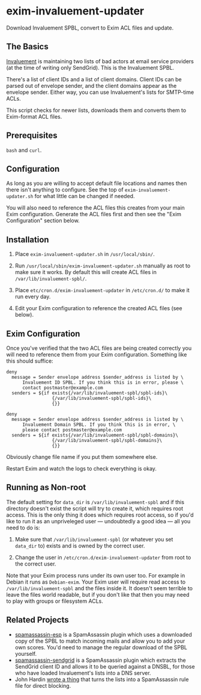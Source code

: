 # exim-invaluement-updater
Download Invaluement SPBL, convert to Exim ACL files and update.

## The Basics

[Invaluement](https://www.invaluement.com/serviceproviderdnsbl/) is maintaining
two lists of bad actors at email service providers (at the time of writing only
SendGrid). This is the Invaluement SPBL.

There's a list of client IDs and a list of client domains. Client IDs can be
parsed out of envelope sender, and the client domains appear as the envelope
sender. Either way, you can use Invaluement's lists for SMTP-time ACLs.

This script checks for newer lists, downloads them and converts them to
Exim-format ACL files.

## Prerequisites

`bash` and `curl`.

## Configuration
As long as you are willing to accept default file locations and names then
there isn't anything to configure. See the top of `exim-invaluement-updater.sh`
for what little can be changed if needed.

You will also need to reference the ACL files this creates from your main Exim
configuration. Generate the ACL files first and then see the "Exim
Configuration" section below.

## Installation
1. Place `exim-invaluement-updater.sh` in `/usr/local/sbin/`.

2. Run `/usr/local/sbin/exim-invaluement-updater.sh` manually as root to make
   sure it works. By default this will create ACL files in
   `/var/lib/invaluement-spbl/`.

3. Place `etc/cron.d/exim-invaluement-updater` in `/etc/cron.d/` to make it run
   every day.

4. Edit your Exim configuration to reference the created ACL files (see below).

## Exim Configuration
Once you've verified that the two ACL files are being created correctly you
will need to reference them from your Exim configuration. Something like this
should suffice:

```
deny
  message = Sender envelope address $sender_address is listed by \
      Invaluement ID SPBL. If you think this is in error, please \
      contact postmaster@example.com
  senders = ${if exists{/var/lib/invaluement-spbl/spbl-ids}\
                 {/var/lib/invaluement-spbl/spbl-ids}\
                 {}}

deny
  message = Sender envelope address $sender_address is listed by \
      Invaluement Domain SPBL. If you think this is in error, \
      please contact postmaster@example.com
  senders = ${if exists{/var/lib/invaluement-spbl/spbl-domains}\
                 {/var/lib/invaluement-spbl/spbl-domains}\
                 {}}
```

Obviously change file name if you put them somewhere else.

Restart Exim and watch the logs to check everything is okay.

## Running as Non-root
The default setting for `data_dir` is `/var/lib/invaluement-spbl` and if this
directory doesn't exist the script will try to create it, which requires root
access. This is the only thing it does which requires root access, so if you'd
like to run it as an unpriveleged user — undoubtedly a good idea — all you need
to do is:

1. Make sure that `/var/lib/invaluement-spbl` (or whatever you set `data_dir`
   to) exists and is owned by the correct user.

2. Change the user in `/etc/cron.d/exim-invaluement-updater` from root to the
   correct user.

Note that your Exim process runs under its own user too. For example in Debian
it runs as `Debian-exim`. Your Exim user will require read access to
`/var/lib/invaluement-spbl` and the files inside it. It doesn't seem terrible
to leave the files world readable, but if you don't like that then you may need
to play with groups or filesystem ACLs.

## Related Projects
* [spamassassin-esp](https://github.com/bigio/spamassassin-esp) is a
  SpamAssassin plugin which uses a downloaded copy of the SPBL to match
  incoming mails and allow you to add your own scores. You'd need to manage the
  regular download of the SPBL yourself.
* [spamassassin-sendgrid](https://github.com/fmbla/spamassassin-sendgrid) is a
  SpamAssassin plugin which extracts the SendGrid client ID and allows it to
  be queried against a DNSBL, for those who have loaded Invaluement's lists
  into a DNS server.
* John Hardin [wrote a
  thing](http://www.impsec.org/~jhardin/antispam/make_sendgrid_rule.sh) that
  turns the lists into a SpamAssassin rule file for direct blocking.
